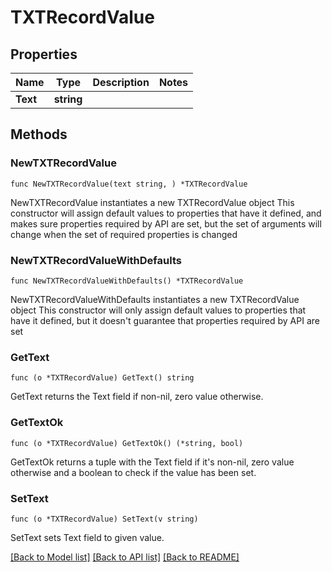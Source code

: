 # TXTRecordValue

## Properties

Name | Type | Description | Notes
------------ | ------------- | ------------- | -------------
**Text** | **string** |  | 

## Methods

### NewTXTRecordValue

`func NewTXTRecordValue(text string, ) *TXTRecordValue`

NewTXTRecordValue instantiates a new TXTRecordValue object
This constructor will assign default values to properties that have it defined,
and makes sure properties required by API are set, but the set of arguments
will change when the set of required properties is changed

### NewTXTRecordValueWithDefaults

`func NewTXTRecordValueWithDefaults() *TXTRecordValue`

NewTXTRecordValueWithDefaults instantiates a new TXTRecordValue object
This constructor will only assign default values to properties that have it defined,
but it doesn't guarantee that properties required by API are set

### GetText

`func (o *TXTRecordValue) GetText() string`

GetText returns the Text field if non-nil, zero value otherwise.

### GetTextOk

`func (o *TXTRecordValue) GetTextOk() (*string, bool)`

GetTextOk returns a tuple with the Text field if it's non-nil, zero value otherwise
and a boolean to check if the value has been set.

### SetText

`func (o *TXTRecordValue) SetText(v string)`

SetText sets Text field to given value.



[[Back to Model list]](HOW-TO.md#documentation-for-models) [[Back to API list]](HOW-TO.md#documentation-for-api-endpoints) [[Back to README]](HOW-TO.md)


